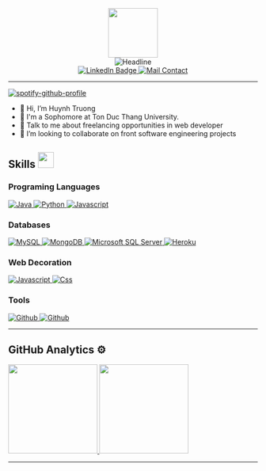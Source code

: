 <div id="header" align="center">
  <img src="https://media.giphy.com/media/M9gbBd9nbDrOTu1Mqx/giphy.gif" width="100"/>
  <div align=center>
        <img src="https://readme-typing-svg.herokuapp.com?color=%236FDA44&size=32&center=true&vCenter=true&width=600&height=50&lines=Hi+there+I'm+Alfiee+%F0%9F%91%8B;I'm+Sophomore+Student;Back-End+Engineer;Problem+Solver;Freelancer;Open-Source+Enthusiast" alt="Headline" />
  </div>
  <div id="badges">
    <a href="your-linkedin-URL">
      <img src="https://img.shields.io/badge/LinkedIn-blue?style=for-the-badge&logo=linkedin&logoColor=white" alt="LinkedIn Badge"/>
    </a>
    <a href="mailto:quoctruong310803@gmail.com">
      <img src="https://img.shields.io/badge/Gmail-D14836?style=for-the-badge&logo=gmail&logoColor=white" alt="Mail Contact"/>
    </a>
  </div>

<hr/>
</div>



[![spotify-github-profile](https://spotify-github-profile.vercel.app/api/view?uid=31obcni3ublqgmmvpfxcnttjib7q&cover_image=true&theme=novatorem&show_offline=true&background_color=121212&interchange=false&bar_color=53b14f&bar_color_cover=true)](https://spotify-github-profile.vercel.app/api/view?uid=31obcni3ublqgmmvpfxcnttjib7q&redirect=true)

- 👋 Hi, I’m Huynh Truong
- 💼 I'm a Sophomore at Ton Duc Thang University.
- 💬 Talk to me about freelancing opportunities in web developer
- 👯 I’m looking to collaborate on front software engineering projects

<h2> Skills <img src = "https://media2.giphy.com/media/QssGEmpkyEOhBCb7e1/giphy.gif?cid=ecf05e47a0n3gi1bfqntqmob8g9aid1oyj2wr3ds3mg700bl&rid=giphy.gif" width = 32px> </h2>
<h3>
  Programing Languages
</h3>
<div id="skills">
<a href="https://www.java.com" target="_blank"> 
    <img alt="Java" src="https://img.shields.io/badge/Java-ED8B00?style=for-the-badge&logo=java&logoColor=white">
  </a>

   <a href="https://www.python.org" target="_blank">
    <img alt="Python" src="https://img.shields.io/badge/Python-3776AB?style=for-the-badge&logo=python&logoColor=white">
  </a>

   <a href="https://www.javascript.com/" target="_blank">
    <img alt="Javascript" src="https://img.shields.io/badge/JavaScript-323330?style=for-the-badge&logo=javascript&logoColor=F7DF1E">
   </a>
</div>

<h3>
  Databases
</h3>
<div id="skills">
   <a href="https://www.mysql.com/" target="_blank">
    <img alt="MySQL" src="https://img.shields.io/badge/MySQL-005C84?style=for-the-badge&logo=mysql&logoColor=white">
  </a>
  <a href="https://www.mysql.com/" target="_blank">
    <img alt="MongoDB" src="https://img.shields.io/badge/MongoDB-4EA94B?style=for-the-badge&logo=mongodb&logoColor=white">
  </a>
  <a href="https://www.mysql.com/"><img alt="Microsoft SQL Server" src="https://img.shields.io/badge/Microsoft%20SQL%20Server-CC2927?style=for-the-badge&logo=microsoft%20sql%20server&logoColor=white">
  </a>
<a href="https://www.heroku.com/"><img alt="Heroku" src="https://img.shields.io/badge/Heroku-430098?style=for-the-badge&logo=heroku&logoColor=white"></a>
</div>

<h3>
  Web Decoration
</h3>
<div id="skills">
  <a href="https://www.w3.org/html/" target="_blank">
    <img alt="Javascript" src="https://img.shields.io/badge/HTML5-E34F26?style=for-the-badge&logo=html5&logoColor=white">
   </a>

   <a href="#" target="_blank">
    <img alt="Css" src="https://img.shields.io/badge/CSS3-1572B6?style=for-the-badge&logo=css3&logoColor=white">
  </a>
</div>

<h3>
  Tools
</h3>
<div id="skills">
   <a href="https://github.com/" target="_blank">
    <img alt="Github" src="https://img.shields.io/badge/GitHub-100000?style=for-the-badge&logo=github&logoColor=white">
   </a>
  <a href="https://gitlab.com/" target="_blank">
    <img alt="Github" src="https://img.shields.io/badge/GitLab-330F63?style=for-the-badge&logo=gitlab&logoColor=white">
   </a>
</div>
<hr>


## GitHub Analytics ⚙️ &nbsp;
<p align="">
<a href="https://github.com/AVS1508">
  <img height="180em" src="https://github-readme-stats-eight-theta.vercel.app/api?username=afliee&show_icons=true&theme=algolia&include_all_commits=true&count_private=true"/>
  <img height="180em" src="https://github-readme-stats-eight-theta.vercel.app/api/top-langs/?username=afliee&layout=compact&langs_count=8&theme=algolia"/>
</a>
</p>
<hr />
